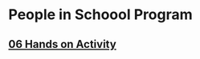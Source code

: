 # People in Schoool Program
## [06 Hands on Activity](https://elms.sti.edu/files/3056044/05_Hands-on_Activity_1(3).pdf?lmsauth=006c47c9cf501075b00be63ed102112f6e737474)
